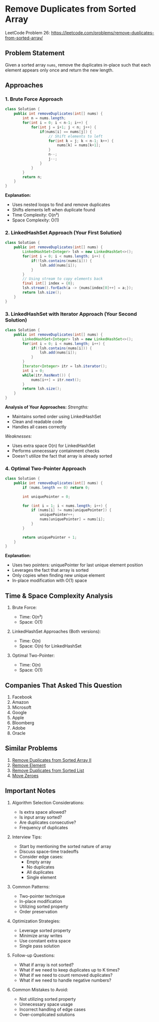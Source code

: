 # Remove Duplicates from Sorted Array
LeetCode Problem 26: https://leetcode.com/problems/remove-duplicates-from-sorted-array/

## Problem Statement
Given a sorted array `nums`, remove the duplicates in-place such that each element appears only once and return the new length.

## Approaches

### 1. Brute Force Approach
```java
class Solution {
    public int removeDuplicates(int[] nums) {
        int n = nums.length;
        for(int i = 0; i < n-1; i++) {
            for(int j = i+1; j < n; j++) {
                if(nums[i] == nums[j]) {
                    // Shift elements to left
                    for(int k = j; k < n-1; k++) {
                        nums[k] = nums[k+1];
                    }
                    n--;
                    j--;
                }
            }
        }
        return n;
    }
}
```
**Explanation:**
- Uses nested loops to find and remove duplicates
- Shifts elements left when duplicate found
- Time Complexity: O(n³)
- Space Complexity: O(1)

### 2. LinkedHashSet Approach (Your First Solution)
```java
class Solution {
    public int removeDuplicates(int[] nums) {
        LinkedHashSet<Integer> lsh = new LinkedHashSet<>();
        for(int i = 0; i < nums.length; i++) {
            if(!lsh.contains(nums[i])) {
                lsh.add(nums[i]);
            }
        }
        // Using stream to copy elements back
        final int[] index = {0}; 
        lsh.stream().forEach(a -> {nums[index[0]++] = a;});
        return lsh.size();
    }
}
```

### 3. LinkedHashSet with Iterator Approach (Your Second Solution)
```java
class Solution {
    public int removeDuplicates(int[] nums) {
        LinkedHashSet<Integer> lsh = new LinkedHashSet<>();
        for(int i = 0; i < nums.length; i++) {
            if(!lsh.contains(nums[i])) {
                lsh.add(nums[i]);
            }
        }
        Iterator<Integer> itr = lsh.iterator();
        int i = 0;
        while(itr.hasNext()) {
            nums[i++] = itr.next();
        }
        return lsh.size();
    }
}
```

**Analysis of Your Approaches:**
*Strengths:*
- Maintains sorted order using LinkedHashSet
- Clean and readable code
- Handles all cases correctly

*Weaknesses:*
- Uses extra space O(n) for LinkedHashSet
- Performs unnecessary containment checks
- Doesn't utilize the fact that array is already sorted

### 4. Optimal Two-Pointer Approach
```java
class Solution {
    public int removeDuplicates(int[] nums) {
        if (nums.length == 0) return 0;
        
        int uniquePointer = 0;
        
        for (int i = 1; i < nums.length; i++) {
            if (nums[i] != nums[uniquePointer]) {
                uniquePointer++;
                nums[uniquePointer] = nums[i];
            }
        }
        
        return uniquePointer + 1;
    }
}
```
**Explanation:**
- Uses two pointers: uniquePointer for last unique element position
- Leverages the fact that array is sorted
- Only copies when finding new unique element
- In-place modification with O(1) space

## Time & Space Complexity Analysis
1. Brute Force:
   - Time: O(n³)
   - Space: O(1)

2. LinkedHashSet Approaches (Both versions):
   - Time: O(n)
   - Space: O(n) for LinkedHashSet

3. Optimal Two-Pointer:
   - Time: O(n)
   - Space: O(1)

## Companies That Asked This Question
1. Facebook
2. Amazon
3. Microsoft
4. Google
5. Apple
6. Bloomberg
7. Adobe
8. Oracle

## Similar Problems
1. [Remove Duplicates from Sorted Array II](https://leetcode.com/problems/remove-duplicates-from-sorted-array-ii/)
2. [Remove Element](https://leetcode.com/problems/remove-element/)
3. [Remove Duplicates from Sorted List](https://leetcode.com/problems/remove-duplicates-from-sorted-list/)
4. [Move Zeroes](https://leetcode.com/problems/move-zeroes/)

## Important Notes

1. Algorithm Selection Considerations:
   - Is extra space allowed?
   - Is input array sorted?
   - Are duplicates consecutive?
   - Frequency of duplicates

2. Interview Tips:
   - Start by mentioning the sorted nature of array
   - Discuss space-time tradeoffs
   - Consider edge cases:
     - Empty array
     - No duplicates
     - All duplicates
     - Single element

3. Common Patterns:
   - Two-pointer technique
   - In-place modification
   - Utilizing sorted property
   - Order preservation

4. Optimization Strategies:
   - Leverage sorted property
   - Minimize array writes
   - Use constant extra space
   - Single pass solution

5. Follow-up Questions:
   - What if array is not sorted?
   - What if we need to keep duplicates up to K times?
   - What if we need to count removed duplicates?
   - What if we need to handle negative numbers?

6. Common Mistakes to Avoid:
   - Not utilizing sorted property
   - Unnecessary space usage
   - Incorrect handling of edge cases
   - Over-complicated solutions
